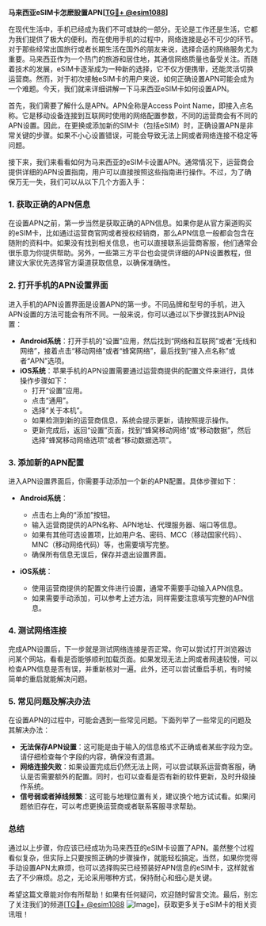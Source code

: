 **马来西亚eSIM卡怎麽設置APN[[TG💪+ @esim1088](https://t.me/s/esim1088)]**

在现代生活中，手机已经成为我们不可或缺的一部分。无论是工作还是生活，它都为我们提供了极大的便利。而在使用手机的过程中，网络连接是必不可少的环节。对于那些经常出国旅行或者长期生活在国外的朋友来说，选择合适的网络服务尤为重要。马来西亚作为一个热门的旅游和居住地，其通信网络质量也备受关注。而随着技术的发展，eSIM卡逐渐成为一种新的选择，它不仅方便携带，还能灵活切换运营商。然而，对于初次接触eSIM卡的用户来说，如何正确设置APN可能会成为一个难题。今天，我们就来详细讲解一下马来西亚eSIM卡如何设置APN。

首先，我们需要了解什么是APN。APN全称是Access Point Name，即接入点名称。它是移动设备连接到互联网时使用的网络配置参数，不同的运营商会有不同的APN设置。因此，在更换或添加新的SIM卡（包括eSIM）时，正确设置APN是非常关键的步骤。如果不小心设置错误，可能会导致无法上网或者网络连接不稳定等问题。

接下来，我们来看看如何为马来西亚的eSIM卡设置APN。通常情况下，运营商会提供详细的APN设置指南，用户可以直接按照这些指南进行操作。不过，为了确保万无一失，我们可以从以下几个方面入手：

### 1. 获取正确的APN信息

在设置APN之前，第一步当然是获取正确的APN信息。如果你是从官方渠道购买的eSIM卡，比如通过运营商官网或者授权经销商，那么APN信息一般都会包含在随附的资料中。如果没有找到相关信息，也可以直接联系运营商客服，他们通常会很乐意为你提供帮助。另外，一些第三方平台也会提供详细的APN设置教程，但建议大家优先选择官方渠道获取信息，以确保准确性。

### 2. 打开手机的APN设置界面

进入手机的APN设置界面是设置APN的第一步。不同品牌和型号的手机，进入APN设置的方法可能会有所不同。一般来说，你可以通过以下步骤找到APN设置：

- **Android系统**：打开手机的“设置”应用，然后找到“网络和互联网”或者“无线和网络”，接着点击“移动网络”或者“蜂窝网络”，最后找到“接入点名称”或者“APN”选项。
- **iOS系统**：苹果手机的APN设置需要通过运营商提供的配置文件来进行，具体操作步骤如下：
  - 打开“设置”应用。
  - 点击“通用”。
  - 选择“关于本机”。
  - 如果检测到新的运营商信息，系统会提示更新，请按照提示操作。
  - 更新完成后，返回“设置”页面，找到“蜂窝移动网络”或“移动数据”，然后选择“蜂窝移动网络选项”或者“移动数据选项”。

### 3. 添加新的APN配置

进入APN设置界面后，你需要手动添加一个新的APN配置。具体步骤如下：

- **Android系统**：
  - 点击右上角的“添加”按钮。
  - 输入运营商提供的APN名称、APN地址、代理服务器、端口等信息。
  - 如果有其他可选设置项，比如用户名、密码、MCC（移动国家代码）、MNC（移动网络代码）等，也需要填写完整。
  - 确保所有信息无误后，保存并退出设置界面。
  
- **iOS系统**：
  - 使用运营商提供的配置文件进行设置，通常不需要手动输入APN信息。
  - 如果需要手动添加，可以参考上述方法，同样需要注意填写完整的APN信息。

### 4. 测试网络连接

完成APN设置后，下一步就是测试网络连接是否正常。你可以尝试打开浏览器访问某个网站，看看是否能够顺利加载页面。如果发现无法上网或者网速较慢，可以检查APN信息是否有误，并重新核对一遍。此外，还可以尝试重启手机，有时候简单的重启就能解决问题。

### 5. 常见问题及解决办法

在设置APN的过程中，可能会遇到一些常见问题。下面列举了一些常见的问题及其解决办法：

- **无法保存APN设置**：这可能是由于输入的信息格式不正确或者某些字段为空。请仔细检查每个字段的内容，确保没有遗漏。
- **网络连接失败**：如果设置完成后仍然无法上网，可以尝试联系运营商客服，确认是否需要额外的配置。同时，也可以查看是否有新的软件更新，及时升级操作系统。
- **信号弱或者掉线频繁**：这可能与地理位置有关，建议换个地方试试看。如果问题依旧存在，可以考虑更换运营商或者联系客服寻求帮助。

### 总结

通过以上步骤，你应该已经成功为马来西亚的eSIM卡设置了APN。虽然整个过程看似复杂，但实际上只要按照正确的步骤操作，就能轻松搞定。当然，如果你觉得手动设置APN太麻烦，也可以选择购买已经预装好APN信息的eSIM卡，这样就省去了不少麻烦。总之，无论采用哪种方式，保持耐心和细心是关键。

希望这篇文章能对你有所帮助！如果有任何疑问，欢迎随时留言交流。最后，别忘了关注我们的频道[[TG💪+ @esim1088](https://t.me/s/esim1088) ![Image](https://i.postimg.cc/4NQfJmqS/Snipaste-2025-05-13-00-14-12.png)]，获取更多关于eSIM卡的相关资讯哦！